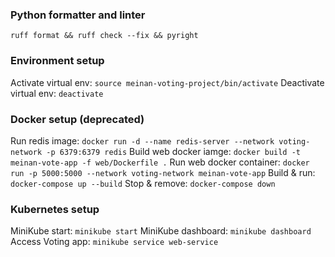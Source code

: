 ### Python formatter and linter
`ruff format && ruff check --fix && pyright`

### Environment setup
Activate virtual env: `source meinan-voting-project/bin/activate`
Deactivate virtual env: `deactivate`

### Docker setup (deprecated)
Run redis image: `docker run -d --name redis-server --network voting-network -p 6379:6379 redis`
Build web docker iamge: `docker build -t meinan-vote-app -f web/Dockerfile .`
Run web docker container: `docker run -p 5000:5000 --network voting-network meinan-vote-app`
Build & run: `docker-compose up --build`
Stop & remove: `docker-compose down`

### Kubernetes setup
MiniKube start: `minikube start`
MiniKube dashboard: `minikube dashboard`
Access Voting app: `minikube service web-service`